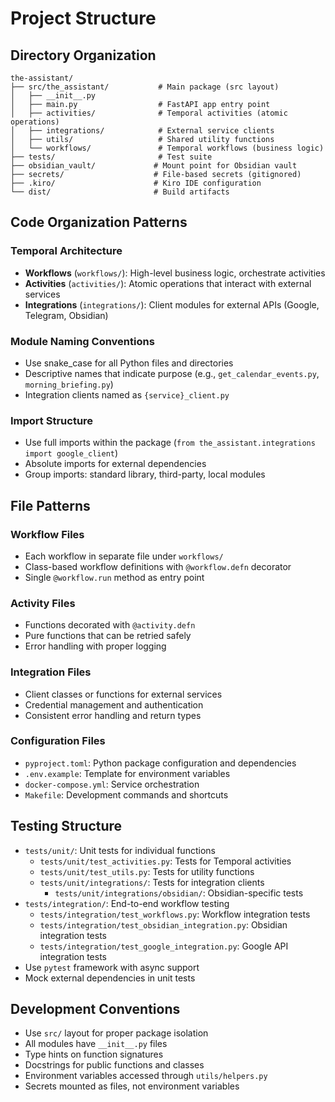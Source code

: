# Project Structure

## Directory Organization

```
the-assistant/
├── src/the_assistant/           # Main package (src layout)
│   ├── __init__.py
│   ├── main.py                  # FastAPI app entry point
│   ├── activities/              # Temporal activities (atomic operations)
│   ├── integrations/            # External service clients
│   ├── utils/                   # Shared utility functions
│   └── workflows/               # Temporal workflows (business logic)
├── tests/                       # Test suite
├── obsidian_vault/             # Mount point for Obsidian vault
├── secrets/                    # File-based secrets (gitignored)
├── .kiro/                      # Kiro IDE configuration
└── dist/                       # Build artifacts
```

## Code Organization Patterns

### Temporal Architecture
- **Workflows** (`workflows/`): High-level business logic, orchestrate activities
- **Activities** (`activities/`): Atomic operations that interact with external services
- **Integrations** (`integrations/`): Client modules for external APIs (Google, Telegram, Obsidian)

### Module Naming Conventions
- Use snake_case for all Python files and directories
- Descriptive names that indicate purpose (e.g., `get_calendar_events.py`, `morning_briefing.py`)
- Integration clients named as `{service}_client.py`

### Import Structure
- Use full imports within the package (`from the_assistant.integrations import google_client`)
- Absolute imports for external dependencies
- Group imports: standard library, third-party, local modules

## File Patterns

### Workflow Files
- Each workflow in separate file under `workflows/`
- Class-based workflow definitions with `@workflow.defn` decorator
- Single `@workflow.run` method as entry point

### Activity Files
- Functions decorated with `@activity.defn`
- Pure functions that can be retried safely
- Error handling with proper logging

### Integration Files
- Client classes or functions for external services
- Credential management and authentication
- Consistent error handling and return types

### Configuration Files
- `pyproject.toml`: Python package configuration and dependencies
- `.env.example`: Template for environment variables
- `docker-compose.yml`: Service orchestration
- `Makefile`: Development commands and shortcuts

## Testing Structure
- `tests/unit/`: Unit tests for individual functions
  - `tests/unit/test_activities.py`: Tests for Temporal activities
  - `tests/unit/test_utils.py`: Tests for utility functions
  - `tests/unit/integrations/`: Tests for integration clients
    - `tests/unit/integrations/obsidian/`: Obsidian-specific tests
- `tests/integration/`: End-to-end workflow testing
  - `tests/integration/test_workflows.py`: Workflow integration tests
  - `tests/integration/test_obsidian_integration.py`: Obsidian integration tests
  - `tests/integration/test_google_integration.py`: Google API integration tests
- Use `pytest` framework with async support
- Mock external dependencies in unit tests

## Development Conventions
- Use `src/` layout for proper package isolation
- All modules have `__init__.py` files
- Type hints on function signatures
- Docstrings for public functions and classes
- Environment variables accessed through `utils/helpers.py`
- Secrets mounted as files, not environment variables
